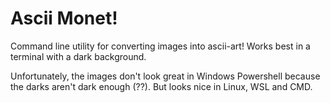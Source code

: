 # Ascii Monet!

Command line utility for converting images into ascii-art! Works best in a terminal with a dark background.

Unfortunately, the images don't look great in Windows Powershell because the darks aren't dark enough (??). But looks nice in Linux, WSL and CMD. 
